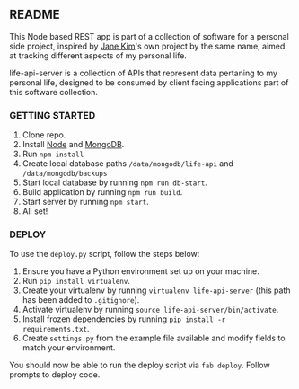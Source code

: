 ## README ##

This Node based REST app is part of a collection of software for a personal side project, inspired by [Jane Kim](http://janekim.me/)'s own project by the same name, aimed at tracking different aspects of my personal life.

life-api-server is a collection of APIs that represent data pertaning to my personal life, designed to be consumed by client facing applications part of this software collection.

### GETTING STARTED ###

1. Clone repo.
2. Install [Node](https://nodejs.org/en/) and [MongoDB](https://www.mongodb.com/).
3. Run `npm install`
4. Create local database paths `/data/mongodb/life-api` and `/data/mongodb/backups`
5. Start local database by running `npm run db-start`.
6. Build application by running `npm run build`.
7. Start server by running `npm start`.
8. All set!

### DEPLOY ###
To use the `deploy.py` script, follow the steps below:

1. Ensure you have a Python environment set up on your machine.
2. Run `pip install virtualenv`.
3. Create your virtualenv by running `virtualenv life-api-server` (this path has been added to `.gitignore`).
4. Activate virtualenv by running `source life-api-server/bin/activate`.
5. Install frozen dependencies by running `pip install -r requirements.txt`.
6. Create `settings.py` from the example file available and modify fields to match your environment.

You should now be able to run the deploy script via `fab deploy`. Follow prompts to deploy code.
